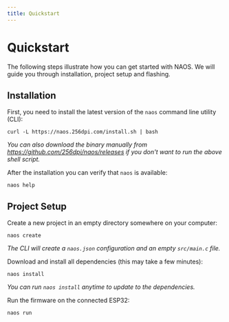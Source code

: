```yaml
---
title: Quickstart
---
```


# Quickstart

The following steps illustrate how you can get started with NAOS. We will guide you through installation, project setup and flashing.

## Installation

First, you need to install the latest version of the `naos` command line utility (CLI):

```
curl -L https://naos.256dpi.com/install.sh | bash
```

*You can also download the binary manually from <https://github.com/256dpi/naos/releases> if you don't want to run the above shell script.*

After the installation you can verify that `naos` is available:

```
naos help
```

## Project Setup

Create a new project in an empty directory somewhere on your computer:

```
naos create
```

*The CLI will create a `naos.json` configuration and an empty `src/main.c`  file.*

Download and install all dependencies (this may take a few minutes):

```
naos install
```

*You can run `naos install` anytime to update to the dependencies.*

Run the firmware on the connected ESP32:

```
naos run
```
